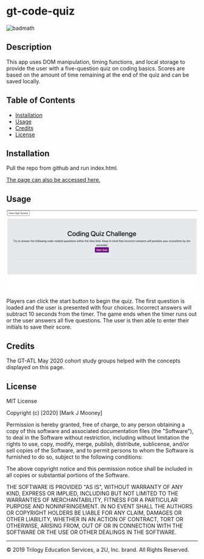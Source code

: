 # gt-code-quiz


![badmath](https://img.shields.io/github/stars/mjmoon15/gt-code-quiz?style=social)

## Description 

This app uses DOM manipulation, timing functions, and local storage to provide the user with a five-question quiz on coding basics. Scores are based on the amount of time remaining at the end of the quiz and can be saved locally.


## Table of Contents 

* [Installation](#installation)
* [Usage](#usage)
* [Credits](#credits)
* [License](#license)


## Installation

Pull the repo from github and run index.html. 

[The page can also be accessed here.](https://mjmoon15.github.io/gt-code-quiz/)


## Usage 

![Start Screen](assets/Start_Screen.png "Start Here")



Players can click the start button to begin the quiz. The first question is loaded and the user is presented with four choices. Incorrect answers will subtract 10 seconds from the timer. The game ends when the timer runs out or the user answers all five questions. The user is then able to enter their initials to save their score.




## Credits

The GT-ATL May 2020 cohort study groups helped with the concepts displayed on this page.



## License

MIT License

Copyright (c) [2020] [Mark J Mooney]

Permission is hereby granted, free of charge, to any person obtaining a copy
of this software and associated documentation files (the "Software"), to deal
in the Software without restriction, including without limitation the rights
to use, copy, modify, merge, publish, distribute, sublicense, and/or sell
copies of the Software, and to permit persons to whom the Software is
furnished to do so, subject to the following conditions:

The above copyright notice and this permission notice shall be included in all
copies or substantial portions of the Software.

THE SOFTWARE IS PROVIDED "AS IS", WITHOUT WARRANTY OF ANY KIND, EXPRESS OR
IMPLIED, INCLUDING BUT NOT LIMITED TO THE WARRANTIES OF MERCHANTABILITY,
FITNESS FOR A PARTICULAR PURPOSE AND NONINFRINGEMENT. IN NO EVENT SHALL THE
AUTHORS OR COPYRIGHT HOLDERS BE LIABLE FOR ANY CLAIM, DAMAGES OR OTHER
LIABILITY, WHETHER IN AN ACTION OF CONTRACT, TORT OR OTHERWISE, ARISING FROM,
OUT OF OR IN CONNECTION WITH THE SOFTWARE OR THE USE OR OTHER DEALINGS IN THE
SOFTWARE.



---
© 2019 Trilogy Education Services, a 2U, Inc. brand. All Rights Reserved.

